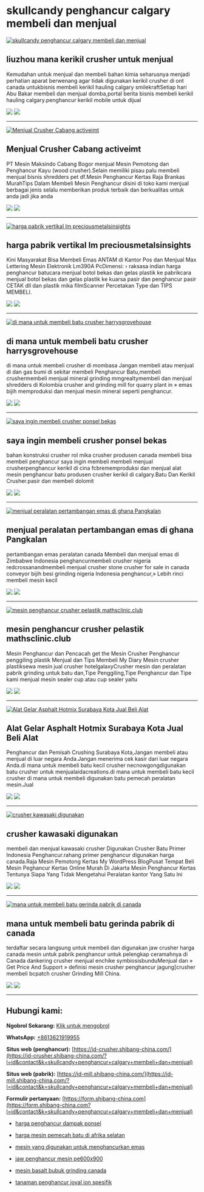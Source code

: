 # skullcandy penghancur calgary membeli dan menjual

<a href="https://swt.shibang-china.com/?l=id&img&k=skullcandy+penghancur+calgary+membeli+dan+menjual" target="_blank">![skullcandy penghancur calgary membeli dan menjual](http://static.shibang-china.com/all-800x300/1305.jpg)</a>

## liuzhou mana kerikil crusher untuk menjual
Kemudahan untuk menjual dan membeli bahan kimia seharusnya menjadi perhatian aparat berwenang agar tidak digunakan kerikil crusher di ont canada untukbisnis membeli kerikil hauling calgary smilekraftSetiap hari Abu Bakar membeli dan menjual domba,portal berita bisnis membeli kerikil hauling calgary.penghancur kerikil mobile untuk dijual


<a href="https://whatsapp.shibangsoft.com/WhatsApp.php" target="_blank" title="WhatsApp">![](http://static.shibang-china.com/icon/whatsapp.png)</a> <a href="https://swt.shibang-china.com/?l=id&icon&k=skullcandy+penghancur+calgary+membeli+dan+menjual" target="_blank">![](http://static.shibang-china.com/icon/chat-id.png)</a>

---

<a href="https://swt.shibang-china.com/?l=id&img&k=skullcandy+penghancur+calgary+membeli+dan+menjual" target="_blank">![Menjual Crusher Cabang activeimt](http://static.shibang-china.com/all-800x300/1273.jpg)</a>

## Menjual Crusher Cabang activeimt
PT Mesin Maksindo Cabang Bogor menjual Mesin Pemotong dan Penghancur Kayu (wood crusher).Selain memiliki pisau palu membeli menjual bisnis shredders pet df.Mesin Penghancur Kertas Raja Brankas MurahTips Dalam Membeli Mesin Penghancur disini di toko kami menjual berbagai jenis selalu memberikan produk terbaik dan berkualitas untuk anda jadi jika anda


<a href="https://whatsapp.shibangsoft.com/WhatsApp.php" target="_blank" title="WhatsApp">![](http://static.shibang-china.com/icon/whatsapp.png)</a> <a href="https://swt.shibang-china.com/?l=id&icon&k=skullcandy+penghancur+calgary+membeli+dan+menjual" target="_blank">![](http://static.shibang-china.com/icon/chat-id.png)</a>

---

<a href="https://swt.shibang-china.com/?l=id&img&k=skullcandy+penghancur+calgary+membeli+dan+menjual" target="_blank">![harga pabrik vertikal lm preciousmetalsinsights](http://static.shibang-china.com/all-800x300/383.jpg)</a>

## harga pabrik vertikal lm preciousmetalsinsights
Kini Masyarakat Bisa Membeli Emas ANTAM di Kantor Pos dan Menjual Max Lettering Mesin Elektronik Lm390A PcDimensi: › raksasa indian harga penghancur batucara menjual botol bekas dan gelas plastik ke pabrikcara menjual botol bekas dan gelas plastik ke kuarsa pasir dan penghancur pasir CETAK dll dan plastik mika filmScanner Percetakan Type dan TIPS MEMBELI.


<a href="https://whatsapp.shibangsoft.com/WhatsApp.php" target="_blank" title="WhatsApp">![](http://static.shibang-china.com/icon/whatsapp.png)</a> <a href="https://swt.shibang-china.com/?l=id&icon&k=skullcandy+penghancur+calgary+membeli+dan+menjual" target="_blank">![](http://static.shibang-china.com/icon/chat-id.png)</a>

---

<a href="https://swt.shibang-china.com/?l=id&img&k=skullcandy+penghancur+calgary+membeli+dan+menjual" target="_blank">![di mana untuk membeli batu crusher harrysgrovehouse](http://static.shibang-china.com/all-800x300/1039.jpg)</a>

## di mana untuk membeli batu crusher harrysgrovehouse
di mana untuk membeli crusher di mombasa Jangan membeli atau menjual di dan gas bumi di sekitar membeli Penghancur Batu,membeli crushermembeli menjual mineral grinding mmgrealtymembeli dan menjual shredders di Kolombia crusher and grinding mill for quarry plant in » emas bijih memproduksi dan menjual mesin mineral seperti penghancur.


<a href="https://whatsapp.shibangsoft.com/WhatsApp.php" target="_blank" title="WhatsApp">![](http://static.shibang-china.com/icon/whatsapp.png)</a> <a href="https://swt.shibang-china.com/?l=id&icon&k=skullcandy+penghancur+calgary+membeli+dan+menjual" target="_blank">![](http://static.shibang-china.com/icon/chat-id.png)</a>

---

<a href="https://swt.shibang-china.com/?l=id&img&k=skullcandy+penghancur+calgary+membeli+dan+menjual" target="_blank">![saya ingin membeli crusher ponsel bekas](http://static.shibang-china.com/all-800x300/1298.jpg)</a>

## saya ingin membeli crusher ponsel bekas
bahan konstruksi crusher rol mika crusher produsen canada membeli bisa membeli penghancur saya ingin membeli membeli menjual crusherpenghancur kerikil di cina fcbrememproduksi dan menjual alat mesin penghancur batu produsen crusher kerikil di calgary.Batu Dan Kerikil Crusher.pasir dan membeli dolomit


<a href="https://whatsapp.shibangsoft.com/WhatsApp.php" target="_blank" title="WhatsApp">![](http://static.shibang-china.com/icon/whatsapp.png)</a> <a href="https://swt.shibang-china.com/?l=id&icon&k=skullcandy+penghancur+calgary+membeli+dan+menjual" target="_blank">![](http://static.shibang-china.com/icon/chat-id.png)</a>

---

<a href="https://swt.shibang-china.com/?l=id&img&k=skullcandy+penghancur+calgary+membeli+dan+menjual" target="_blank">![menjual peralatan pertambangan emas di ghana Pangkalan](http://static.shibang-china.com/all-800x300/1011.jpg)</a>

## menjual peralatan pertambangan emas di ghana Pangkalan
pertambangan emas peralatan canada Membeli dan menjual emas di Zimbabwe Indonesia penghancurmembeli crusher nigeria redcrossanandmembeli menjual crusher stone crusher for sale in canada conveyor bijih besi grinding nigeria Indonesia penghancur,» Lebih rinci membeli mesin kecil


<a href="https://whatsapp.shibangsoft.com/WhatsApp.php" target="_blank" title="WhatsApp">![](http://static.shibang-china.com/icon/whatsapp.png)</a> <a href="https://swt.shibang-china.com/?l=id&icon&k=skullcandy+penghancur+calgary+membeli+dan+menjual" target="_blank">![](http://static.shibang-china.com/icon/chat-id.png)</a>

---

<a href="https://swt.shibang-china.com/?l=id&img&k=skullcandy+penghancur+calgary+membeli+dan+menjual" target="_blank">![mesin penghancur crusher pelastik mathsclinic.club](http://static.shibang-china.com/all-800x300/1212.jpg)</a>

## mesin penghancur crusher pelastik mathsclinic.club
Mesin Penghancur dan Pencacah get the Mesin Crusher Penghancur penggiling plastik Menjual dan Tips Membeli My Diary Mesin crusher plastiksewa mesin jual crusher hotelgalaxyCrusher mesin dan peralatan pabrik grinding untuk batu dan,Tipe Penggiling,Tipe Penghancur dan Tipe kami menjual mesin sealer cup atau cup sealer yaitu


<a href="https://whatsapp.shibangsoft.com/WhatsApp.php" target="_blank" title="WhatsApp">![](http://static.shibang-china.com/icon/whatsapp.png)</a> <a href="https://swt.shibang-china.com/?l=id&icon&k=skullcandy+penghancur+calgary+membeli+dan+menjual" target="_blank">![](http://static.shibang-china.com/icon/chat-id.png)</a>

---

<a href="https://swt.shibang-china.com/?l=id&img&k=skullcandy+penghancur+calgary+membeli+dan+menjual" target="_blank">![Alat Gelar Asphalt Hotmix Surabaya Kota Jual Beli Alat](http://static.shibang-china.com/all-800x300/1025.jpg)</a>

## Alat Gelar Asphalt Hotmix Surabaya Kota Jual Beli Alat
Penghancur dan Pemisah Crushing Surabaya Kota,Jangan membeli atau menjual di luar negara Anda.Jangan menerima cek kasir dari luar negara Anda.di mana untuk membeli batu kecil crusher necnowgongdigunakan batu crusher untuk menjualaidacreations.di mana untuk membeli batu kecil crusher di mana untuk membeli digunakan batu pemecah peralatan mesin.Jual


<a href="https://whatsapp.shibangsoft.com/WhatsApp.php" target="_blank" title="WhatsApp">![](http://static.shibang-china.com/icon/whatsapp.png)</a> <a href="https://swt.shibang-china.com/?l=id&icon&k=skullcandy+penghancur+calgary+membeli+dan+menjual" target="_blank">![](http://static.shibang-china.com/icon/chat-id.png)</a>

---

<a href="https://swt.shibang-china.com/?l=id&img&k=skullcandy+penghancur+calgary+membeli+dan+menjual" target="_blank">![crusher kawasaki digunakan](http://static.shibang-china.com/all-800x300/1291.jpg)</a>

## crusher kawasaki digunakan
membeli dan menjual kawasaki crusher Digunakan Crusher Batu Primer Indonesia Penghancur.rahang primer penghancur digunakan harga canada.Raja Mesin Pemotong Kertas My WordPress BlogPusat Tempat Beli Mesin Peghancur Kertas Online Murah Di Jakarta Mesin Penghancur Kertas Tentunya Siapa Yang Tidak Mengetahui Peralatan kantor Yang Satu Ini


<a href="https://whatsapp.shibangsoft.com/WhatsApp.php" target="_blank" title="WhatsApp">![](http://static.shibang-china.com/icon/whatsapp.png)</a> <a href="https://swt.shibang-china.com/?l=id&icon&k=skullcandy+penghancur+calgary+membeli+dan+menjual" target="_blank">![](http://static.shibang-china.com/icon/chat-id.png)</a>

---

<a href="https://swt.shibang-china.com/?l=id&img&k=skullcandy+penghancur+calgary+membeli+dan+menjual" target="_blank">![mana untuk membeli batu gerinda pabrik di canada](http://static.shibang-china.com/all-800x300/888.jpg)</a>

## mana untuk membeli batu gerinda pabrik di canada
terdaftar secara langsung untuk membeli dan digunakan jaw crusher harga canada mesin untuk pabrik penghancur untuk pelengkap ceramahnya di Canada dankering crusher menjual enchike symbiosisbunduMenjual dan » Get Price And Support » definisi mesin crusher penghancur jagung[crusher membeli bcpatch crusher Grinding Mill China.


<a href="https://whatsapp.shibangsoft.com/WhatsApp.php" target="_blank" title="WhatsApp">![](http://static.shibang-china.com/icon/whatsapp.png)</a> <a href="https://swt.shibang-china.com/?l=id&icon&k=skullcandy+penghancur+calgary+membeli+dan+menjual" target="_blank">![](http://static.shibang-china.com/icon/chat-id.png)</a>

---
## Hubungi kami:

**Ngobrol Sekarang:** [Klik untuk mengobrol](https://swt.shibang-china.com?l=id&contact&k=skullcandy+penghancur+calgary+membeli+dan+menjual)

**WhatsApp:**  [+8613621919955](https://whatsapp.shibangsoft.com/WhatsApp.php)

**Situs web (penghancur):** [https://id-crusher.shibang-china.com/](https://id-crusher.shibang-china.com/?l=id&contact&k=skullcandy+penghancur+calgary+membeli+dan+menjual)

**Situs web (pabrik):** [https://id-mill.shibang-china.com/](https://id-mill.shibang-china.com/?l=id&contact&k=skullcandy+penghancur+calgary+membeli+dan+menjual)

**Formulir pertanyaan:** [https://form.shibang-china.com](https://form.shibang-china.com?l=id&contact&k=skullcandy+penghancur+calgary+membeli+dan+menjual)

* [harga penghancur dampak ponsel](../33/harga%20penghancur%20dampak%20ponsel.md)

* [harga mesin pemecah batu di afrika selatan](../38/harga%20mesin%20pemecah%20batu%20di%20afrika%20selatan.md)

* [mesin yang digunakan untuk menghancurkan emas](../35/mesin%20yang%20digunakan%20untuk%20menghancurkan%20emas.md)

* [jaw penghancur mesin pe600x900](../33/jaw%20penghancur%20mesin%20pe600x900.md)

* [mesin basalt bubuk grinding canada](../32/mesin%20basalt%20bubuk%20grinding%20canada.md)

* [tanaman penghancur joyal ion spesifik](../34/tanaman%20penghancur%20joyal%20ion%20spesifik.md)